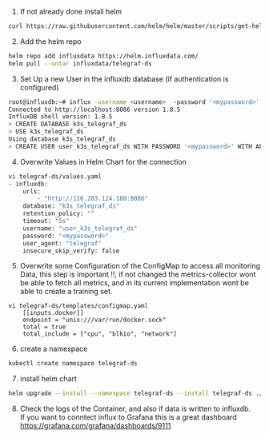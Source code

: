1. If not already done install helm
```bash
curl https://raw.githubusercontent.com/helm/helm/master/scripts/get-helm-3 | bash
```
2. Add the helm repo
```bash
helm repo add influxdata https://helm.influxdata.com/  
helm pull --untar influxdata/telegraf-ds  
```
3. Set Up a new User in the influxdb database (if authentication is configured)
```bash
root@influxdb:~# influx -username <username>  -password '<mypassword>'
Connected to http://localhost:8086 version 1.8.5
InfluxDB shell version: 1.8.5
> CREATE DATABASE k3s_telegraf_ds
> USE k3s_telegraf_ds
Using database k3s_telegraf_ds
> CREATE USER user_k3s_telegraf_ds WITH PASSWORD '<mypassword>' WITH ALL PRIVILEGES
```
4. Overwrite Values in Helm Chart for the connection
```bash
vi telegraf-ds/values.yaml
- influxdb:
    urls:
        - "http://116.203.124.188:8086"
    database: "k3s_telegraf_ds"
    retention_policy: ""
    timeout: "5s"
    username: "user_k3s_telegraf_ds"
    password: "<mypassword>"
    user_agent: "telegraf"
    insecure_skip_verify: false
```
5. Overwrite some Configuration of the ConfigMap to access all monitoring Data, this step is important :bangbang:, if not changed the metrics-collector wont be able to fetch all metrics, and in its current implementation wont be able to create a training set. 
```
vi telegraf-ds/templates/configmap.yaml
    [[inputs.docker]]
    endpoint = "unix:///var/run/docker.sock"
    total = true
    total_include = ["cpu", "blkio", "network"]
```
6. create a namespace
```bash
kubectl create namespace telegraf-ds 
```
7. install helm chart
```bash
helm upgrade --install --namespace telegraf-ds --install telegraf-ds ./telegraf-ds
```
8. Check the logs of the Container, and also if data is written to influxdb.  
If you want to conntect influx to Grafana this is a great dashboard https://grafana.com/grafana/dashboards/9111
